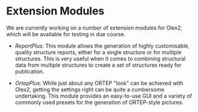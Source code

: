 # Extension Modules

We are currently working on a number of extension modules for Olex2, which will be available for testing in due course.

- _ReportPlus_: This module allows the generation of highly customisable, quality structure reports, either for a single structure or for multiple structures. This is very useful when it comes to combining structural data from multiple structures to create a set of structures ready for publication.

- _OrtepPlus_: While just about any ORTEP "look" can be achieved with Olex2, getting the settings right can be quite a cumbersome undertaking. This module provides an easy-to-use GUI and a variety of commonly used presets for the generation of ORTEP-style pictures.